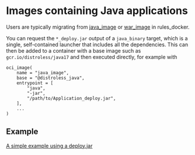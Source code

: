 # Images containing Java applications

Users are typically migrating from [java_image](https://github.com/bazelbuild/rules_docker#java_image)
or [war_image](https://github.com/bazelbuild/rules_docker#war_image) in rules_docker.

You can request the `*_deploy.jar` output of a `java_binary` target, which is a single, self-contained launcher that includes all the dependencies.
This can then be added to a container with a base image such as `gcr.io/distroless/java17` and then executed directly, for example with

```bazel
oci_image(
    name = "java_image",
    base = "@distroless_java",
    entrypoint = [
        "java",
        "-jar",
        "/path/to/Application_deploy.jar",
    ],
    ...
)
```

## Example

[A simple example using a deploy.jar](https://github.com/aspect-build/bazel-examples/tree/main/oci_java_image)
